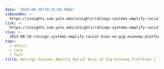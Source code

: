 ```yaml
---
date: '2023-08-18T18:32:03.000Z'
isBasedOn: >-
  https://insights.som.yale.edu/insights/ratings-systems-amplify-racial-bias-on-gig-economy-platforms
link: >-
  https://insights.som.yale.edu/insights/ratings-systems-amplify-racial-bias-on-gig-economy-platforms
slug: >-
  2023-08-18-ratings-systems-amplify-racial-bias-on-gig-economy-platforms-or-yale-insight
tags:
  - ethics
  - race
  - Tech
title: Ratings Systems Amplify Racial Bias on Gig-Economy Platforms | Yale Insight
---
```


